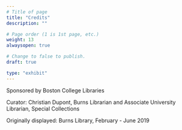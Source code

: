 ```yaml
---
# Title of page
title: "Credits"
description: ""

# Page order (1 is 1st page, etc.)
weight: 13
alwaysopen: true

# Change to false to publish.
draft: true

type: "exhibit"
---
```


Sponsored by Boston College Libraries

Curator: Christian Dupont, Burns Librarian and Associate University Librarian, Special Collections

Originally displayed: Burns Library, February - June 2019
